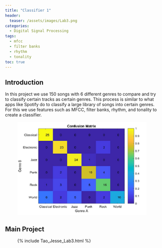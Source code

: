 ```yaml
---
title: "Classifier 1"
header:
  teaser: /assets/images/Lab3.png
categories:
  - Digital Signal Processing
tags:
  - mfcc
  - filter banks
  - rhythm
  - tonality
toc: true
---
```


## Introduction
In this project we use 150 songs with 6 different genres to compare and try to classify certain tracks as certain genres. This process is similar to what apps like Spotify do to classify a large library of songs into certain genres. For this we use features such as MFCC, filter banks, rhythm, and tonality to create a classifier. 

<figure>
	<a href="/assets/images/Lab3.png"><img src="/assets/images/Lab3.png"></a>
</figure>

## Main Project
<figure>
{% include Tao_Jesse_Lab3.html %}
</figure>

